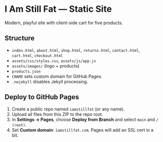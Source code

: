 
# I Am Still Fat — Static Site

Modern, playful site with client-side cart for five products.

## Structure
- `index.html`, `about.html`, `shop.html`, `returns.html`, `contact.html`, `cart.html`, `checkout.html`
- `assets/css/styles.css`, `assets/js/app.js`
- `assets/images/` (logo + products)
- `products.json`
- `CNAME` sets custom domain for GitHub Pages.
- `.nojekyll` disables Jekyll processing.

## Deploy to GitHub Pages
1. Create a public repo named `iamstillfat` (or any name).
2. Upload all files from this ZIP to the repo root.
3. In **Settings → Pages**, choose **Deploy from Branch** and select `main` and `/ (root)`.
4. Set **Custom domain**: `iamstillfat.com`. Pages will add an SSL cert in a bit.
